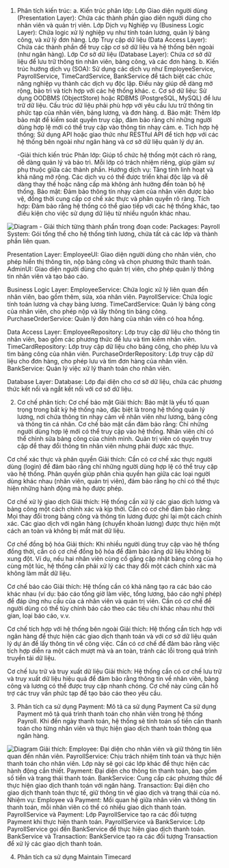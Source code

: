1. Phân tích kiến trúc:
   a. Kiến trúc phân lớp:
Lớp Giao diện người dùng (Presentation Layer): Chứa các thành phần giao diện người dùng cho nhân viên và quản trị viên.
Lớp Dịch vụ Nghiệp vụ (Business Logic Layer): Chứa logic xử lý nghiệp vụ như tính toán lương, quản lý bảng công, và xử lý đơn hàng.
Lớp Truy cập dữ liệu (Data Access Layer): Chứa các thành phần để truy cập cơ sở dữ liệu và hệ thống bên ngoài (như ngân hàng).
Lớp Cơ sở dữ liệu (Database Layer): Chứa cơ sở dữ liệu để lưu trữ thông tin nhân viên, bảng công, và các đơn hàng.
  b. Kiến trúc hướng dịch vụ (SOA):
Sử dụng các dịch vụ như EmployeeService, PayrollService, TimeCardService, BankService để tách biệt các chức năng nghiệp vụ thành các dịch vụ độc lập.
Điều này giúp dễ dàng mở rộng, bảo trì và tích hợp với các hệ thống khác.
  c. Cơ sở dữ liệu:
Sử dụng OODBMS (ObjectStore) hoặc RDBMS (PostgreSQL, MySQL) để lưu trữ dữ liệu.
Cấu trúc dữ liệu phải phù hợp với yêu cầu lưu trữ thông tin phức tạp của nhân viên, bảng lương, và đơn hàng.
  d. Bảo mật:
Thêm lớp bảo mật để kiểm soát quyền truy cập, đảm bảo rằng chỉ những người dùng hợp lệ mới có thể truy cập vào thông tin nhạy cảm.
  e. Tích hợp hệ thống:
Sử dụng API hoặc giao thức như RESTful API để tích hợp với các hệ thống bên ngoài như ngân hàng và cơ sở dữ liệu quản lý dự án.

      -Giải thích kiến trúc
Phân lớp: Giúp tổ chức hệ thống một cách rõ ràng, dễ dàng quản lý và bảo trì. Mỗi lớp có trách nhiệm riêng, giúp giảm sự phụ thuộc giữa các thành phần.
Hướng dịch vụ: Tăng tính linh hoạt và khả năng mở rộng. Các dịch vụ có thể được triển khai độc lập và dễ dàng thay thế hoặc nâng cấp mà không ảnh hưởng đến toàn bộ hệ thống.
Bảo mật: Đảm bảo thông tin nhạy cảm của nhân viên được bảo vệ, đồng thời cung cấp cơ chế xác thực và phân quyền rõ ràng.
Tích hợp: Đảm bảo rằng hệ thống có thể giao tiếp với các hệ thống khác, tạo điều kiện cho việc sử dụng dữ liệu từ nhiều nguồn khác nhau.

![Diagram](https://www.planttext.com/api/plantuml/png/d9PBRjj038RtFiKWAnTeBc04Hkos2mCkKZJj0UWPnXba7i8y30X5JzP5ZzGhb58aHHgF7gqMXW7-77qaVr7wy-ltlG_WGjHgjIg0ly0PsSqNA9rLYZsMFg2-OJzMAqRNMzoXHnCWI6lO4KfqbOOr5rVWFVka2sLBnE-7NgY-BbOA9gGl59Ijwc2UxFfTHkVZISlmJMhy04xa9QYG1sBMnFGPmxFjwtwk4h2TqDACK84GBL7sLh4G471I8eXcHd96WuxE-Og5TM70sYFkkhsFNXeaygCzIpxNxqTq5ybnjhps3qDTB2XrJfwKdPTVpQ8nsWYpiF6aa75GF2g28VKiXukcEVHVMv-WjPQRwcTYpZxR--u05dX2qaNEc4-UwbXq_1ayFZY1RegDEwGwQzbwaCHizJjdkeyGWEquhtqtxRYgbru6wyfya-0oQPykz2IDs9S7iPOcC2aIsL7wSDTgjxLuDnZow0INy2qOrYjUjx1UCQcSWrWwhYKWawDwQyH0jlq_jZsOboa75SvMusyMQ-Bkvja4RQC9Iynq8jen9tNnh96jCRJVyyjM-klmWA7t6hgztLvjoGsZJj56uC6pRPtGlXxoQWs6AcgrQRoVqnlsXa7z87LvoTfRcfQkf2elO_Bhs-LsHfKyviubm7ttR6X8MaSZEQsSAeUQVuz6q5V5Nm000F__0m00)
    - Giải thích từng thành phần trong đoạn code:
  Packages:
Payroll System: Gói tổng thể cho hệ thống tính lương, chứa tất cả các lớp và thành phần liên quan.

  Presentation Layer:
EmployeeUI: Giao diện người dùng cho nhân viên, cho phép hiển thị thông tin, nộp bảng công và chọn phương thức thanh toán.
AdminUI: Giao diện người dùng cho quản trị viên, cho phép quản lý thông tin nhân viên và tạo báo cáo.

  Business Logic Layer:
EmployeeService: Chứa logic xử lý liên quan đến nhân viên, bao gồm thêm, sửa, xóa nhân viên.
PayrollService: Chứa logic tính toán lương và chạy bảng lương.
TimeCardService: Quản lý bảng công của nhân viên, cho phép nộp và lấy thông tin bảng công.
PurchaseOrderService: Quản lý đơn hàng của nhân viên có hoa hồng.

  Data Access Layer:
EmployeeRepository: Lớp truy cập dữ liệu cho thông tin nhân viên, bao gồm các phương thức để lưu và tìm kiếm nhân viên.
TimeCardRepository: Lớp truy cập dữ liệu cho bảng công, cho phép lưu và tìm bảng công của nhân viên.
PurchaseOrderRepository: Lớp truy cập dữ liệu cho đơn hàng, cho phép lưu và tìm đơn hàng của nhân viên.
BankService: Quản lý việc xử lý thanh toán cho nhân viên.

  Database Layer:
Database: Lớp đại diện cho cơ sở dữ liệu, chứa các phương thức kết nối và ngắt kết nối với cơ sở dữ liệu.

2. Cơ chế phân tích:
   Cơ chế bảo mật
Giải thích: Bảo mật là yếu tố quan trọng trong bất kỳ hệ thống nào, đặc biệt là trong hệ thống quản lý lương, nơi chứa thông tin nhạy cảm về nhân viên như lương, bảng công và thông tin cá nhân. Cơ chế bảo mật cần đảm bảo rằng:
Chỉ những người dùng hợp lệ mới có thể truy cập vào hệ thống.
Nhân viên chỉ có thể chỉnh sửa bảng công của chính mình.
Quản trị viên có quyền truy cập để thay đổi thông tin nhân viên nhưng phải được xác thực.

  Cơ chế xác thực và phân quyền
Giải thích: Cần có cơ chế xác thực người dùng (login) để đảm bảo rằng chỉ những người dùng hợp lệ có thể truy cập vào hệ thống. Phân quyền giúp phân chia quyền hạn giữa các loại người dùng khác nhau (nhân viên, quản trị viên), đảm bảo rằng họ chỉ có thể thực hiện những hành động mà họ được phép.

  Cơ chế xử lý giao dịch
Giải thích: Hệ thống cần xử lý các giao dịch lương và bảng công một cách chính xác và kịp thời. Cần có cơ chế đảm bảo rằng:
Mọi thay đổi trong bảng công và thông tin lương được ghi lại một cách chính xác.
Các giao dịch với ngân hàng (chuyển khoản lương) được thực hiện một cách an toàn và không bị mất mát dữ liệu.

  Cơ chế đồng bộ hóa
Giải thích: Khi nhiều người dùng truy cập vào hệ thống đồng thời, cần có cơ chế đồng bộ hóa để đảm bảo rằng dữ liệu không bị xung đột. Ví dụ, nếu hai nhân viên cùng cố gắng cập nhật bảng công của họ cùng một lúc, hệ thống cần phải xử lý các thay đổi một cách chính xác mà không làm mất dữ liệu.

  Cơ chế báo cáo
Giải thích: Hệ thống cần có khả năng tạo ra các báo cáo khác nhau (ví dụ: báo cáo tổng giờ làm việc, tổng lương, báo cáo nghỉ phép) để đáp ứng nhu cầu của cả nhân viên và quản trị viên. Cần có cơ chế để người dùng có thể tùy chỉnh báo cáo theo các tiêu chí khác nhau như thời gian, loại báo cáo, v.v.

  Cơ chế tích hợp với hệ thống bên ngoài
Giải thích: Hệ thống cần tích hợp với ngân hàng để thực hiện các giao dịch thanh toán và với cơ sở dữ liệu quản lý dự án để lấy thông tin về công việc. Cần có cơ chế để đảm bảo rằng việc tích hợp diễn ra một cách mượt mà và an toàn, tránh các lỗi trong quá trình truyền tải dữ liệu.

  Cơ chế lưu trữ và truy xuất dữ liệu
Giải thích: Hệ thống cần có cơ chế lưu trữ và truy xuất dữ liệu hiệu quả để đảm bảo rằng thông tin về nhân viên, bảng công và lương có thể được truy cập nhanh chóng. Cơ chế này cũng cần hỗ trợ các truy vấn phức tạp để tạo báo cáo theo yêu cầu.

3. Phân tích ca sử dụng Payment:
   Mô tả ca sử dụng Payment
Ca sử dụng Payment mô tả quá trình thanh toán cho nhân viên trong hệ thống Payroll. Khi đến ngày thanh toán, hệ thống sẽ tính toán số tiền cần thanh toán cho từng nhân viên và thực hiện giao dịch thanh toán thông qua ngân hàng.

![Diagram](https://www.planttext.com/api/plantuml/png/X98nRiCm34LtdK9ZFEG26eeWI8Pk1T8B4383494fbQ8B-6mTUgHU8ROZ0qfieEld_tpweFv-VWzPGRJlWW6lKUovIo4EY2QDCdbAm6e_O90OmWNbc_ngr27hatO4lcrvFmKuZnYARCm2ilktb_tE2dxrcBNitZNcsL0YqynPBmYAYnNBrlTs3atQDa1xOPkAeqK52da3KrLnDadqcFF2AkdJ8zoOoZj5gxRE4fFI-CvANEMhsGfT7goLPJoSzlcL-azJ7_bAqi5yWtNTvIZESbIw3gNgPKRj7iJ6793RwSVS0G00__y30000)
Giải thích:
Employee: Đại diện cho nhân viên và giữ thông tin liên quan đến nhân viên.
PayrollService: Chịu trách nhiệm tính toán và thực hiện thanh toán cho nhân viên. Lớp này sẽ gọi các lớp khác để thực hiện các hành động cần thiết.
Payment: Đại diện cho thông tin thanh toán, bao gồm số tiền và trạng thái thanh toán.
BankService: Cung cấp các phương thức để thực hiện giao dịch thanh toán với ngân hàng.
Transaction: Đại diện cho giao dịch thanh toán thực tế, giữ thông tin về giao dịch và trạng thái của nó.
    Nhiệm vụ:
Employee và Payment: Mối quan hệ giữa nhân viên và thông tin thanh toán, mỗi nhân viên có thể có nhiều giao dịch thanh toán.
PayrollService và Payment: Lớp PayrollService tạo ra các đối tượng Payment khi thực hiện thanh toán.
PayrollService và BankService: Lớp PayrollService gọi đến BankService để thực hiện giao dịch thanh toán.
BankService và Transaction: BankService tạo ra các đối tượng Transaction để xử lý các giao dịch thanh toán.

4. Phân tích ca sử dụng Maintain Timecard
